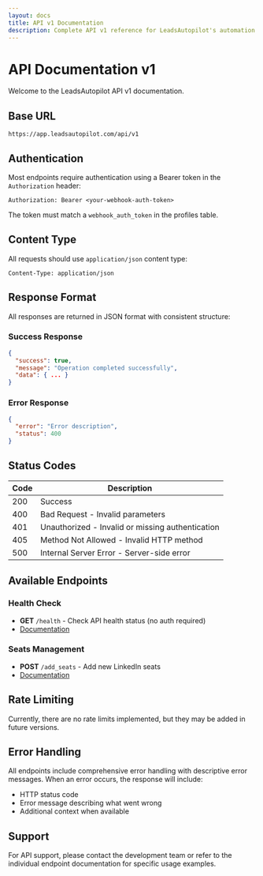 ```yaml
---
layout: docs
title: API v1 Documentation
description: Complete API v1 reference for LeadsAutopilot's automation features
---
```


# API Documentation v1

Welcome to the LeadsAutopilot API v1 documentation.

## Base URL

```
https://app.leadsautopilot.com/api/v1
```

## Authentication

Most endpoints require authentication using a Bearer token in the `Authorization` header:

```
Authorization: Bearer <your-webhook-auth-token>
```

The token must match a `webhook_auth_token` in the profiles table.

## Content Type

All requests should use `application/json` content type:

```
Content-Type: application/json
```

## Response Format

All responses are returned in JSON format with consistent structure:

### Success Response
```json
{
  "success": true,
  "message": "Operation completed successfully",
  "data": { ... }
}
```

### Error Response
```json
{
  "error": "Error description",
  "status": 400
}
```

## Status Codes

| Code | Description |
|------|-------------|
| 200  | Success |
| 400  | Bad Request - Invalid parameters |
| 401  | Unauthorized - Invalid or missing authentication |
| 405  | Method Not Allowed - Invalid HTTP method |
| 500  | Internal Server Error - Server-side error |

## Available Endpoints

### Health Check
- **GET** `/health` - Check API health status (no auth required)
- [Documentation](./health.md)

### Seats Management
- **POST** `/add_seats` - Add new LinkedIn seats
- [Documentation](./add_seats.md)

## Rate Limiting

Currently, there are no rate limits implemented, but they may be added in future versions.

## Error Handling

All endpoints include comprehensive error handling with descriptive error messages. When an error occurs, the response will include:

- HTTP status code
- Error message describing what went wrong
- Additional context when available

## Support

For API support, please contact the development team or refer to the individual endpoint documentation for specific usage examples. 